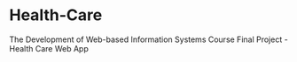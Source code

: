 # Health-Care
The Development of Web-based Information Systems Course Final Project - Health Care Web App

